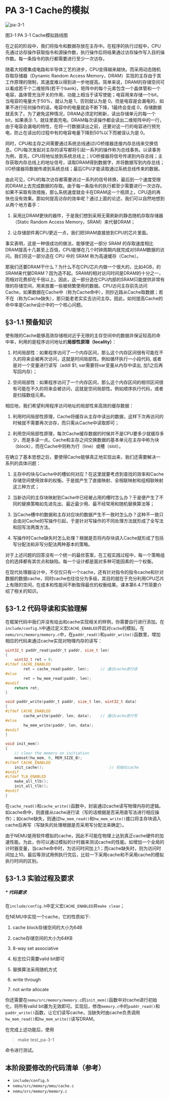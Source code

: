 # PA 3-1 Cache的模拟

![pa-3-1](../PIC/pa/pa-3-1.png)

图3-1 PA 3-1 Cache模拟路线图


在之前的阶段中，我们将指令和数据存放在主存中。在程序的执行过程中，CPU先通过访存操作获取指令和源操作数，执行操作后将结果通过访存操作写入目的操作数。每一条指令的执行都需要进行至少一次访存。

随着大规模集成电路和半导体工艺的进步，CPU变得越来越快。而采用动态随机存取存储器（Dynamic Random Access Memory，DRAM）实现的主存由于其工作原理的限制，其速度难以得到进一步地提高。简单来说，DRAM的存储空间可以看成若干个二维矩阵(若干个bank)，矩阵中的每个元素包含一个晶体管和一个电容，晶体管充当开关的作用，功能上相当于读写使能；电容用来存储一个bit，当电容的电量大于50%，就认为是 1，否则就认为是 0。但是电容是会漏电的，如果不进行任何操作的话，电容中的电量就会不断下降，1最终会变成 0，存储数据就丢失了。为了避免这种情况，DRAM必须定时刷新，读出存储单元的每一个bit，如果表示 1，就往里面充电。DRAM每次读操作都会读出二维矩阵中的一行，由于电容会漏电的特性，在将一行数据读出之前，还要对这一行的电容进行预充电，防止在读出的过程中有的电容电量下降到50%以下而被误认为是 0。

同时，CPU和主存之间需要通过系统总线通过I/O桥接器连接内存总线来交换信息。CPU每次发起对主存的读写都将引起一系列的操作称为总线事务。以读事务为例，首先，CPU将地址放到系统总线上；I/O桥接器将信号传递到内存总线；主存获取内存总线上的地址信号，读取DRAM得到数据字，并将数据写到内存总线；I/O桥接器将数据传递到系统总线；最后CPU才能读取通过系统总线传来的数据。

由此可见，CPU的每次访存都需要进过一系列的信号转换，最后到一个速度受限的DRAM上去完成数据的存取。由于每一条指令的执行都至少需要进行一次访存。如果不采取有效措施，那么系统速度就会卡在DRAM这一个瓶颈上，CPU造的再快也没有效果。那如何提高访存的效率呢？通过上面的论述，我们可以自然地想到从两个地方着手：

1. 采用比DRAM更快的器件，于是我们想到采用无需刷新的静态随机存取存储器（Static Random Access Memory，SRAM）来代替DRAM；

2. 让存储部件离CPU更近一点，我们把SRAM直接放到CPU的芯片里面。

事实表明，这是一种很成功的做法，能够使这一部分 SRAM 的存取速度相比DRAM提高十几甚至上百倍，CPU能够在几个时钟周期内就完成对SRAM数据的访问。我们将这一部分造在 CPU 中的 SRAM 称为高速缓存（Cache）。

那我们还要DRAM干什么？为什么不在CPU芯片内做一个很大的，比如4GB，的SRAM来代替DRAM？因为造不起。SRAM的相对访问时间是DRAM的十分之一，而相对花费却在千倍以上。因此，这一部分造在CPU内部的SRAM只能提供非常有限的存储空间，用来放置一些被频繁使用的数据。CPU访问主存前先访问Cache，如果数据在Cache中（称为Cache命中），则抄近路从Cache取数据；若不在（称为Cache缺失），那只能老老实实去访问主存。因此，如何提高Cache的命中率是Cache设计中的一个核心问题。

## §3-1.1 预备知识

使有限的Cache能够高效存储相对近乎无限的主存空间中的数据并保证较高的命中率，利用的是程序访问地址的**局部性原理（locality）**：

1. 时间局部性：如果程序访问了一个内存区间，那么这个内存区间很有可能在不久的将来会被再次访问，这就是时间局部性。例如循环执行一小段代码, 或者是对一个变量进行读写（addl $1, var需要将var变量从内存中读出, 加1之后再写回内存）；

2. 空间局部性：如果程序访问了一个内存区间，那么这个内存区间的相邻区间很有可能在不久的将来会被访问，这就是空间局部性。例如顺序执行代码，或者是扫描数组元素。

相应地，我们希望利用程序访问地址的局部性来高效的缓存数据：

1. 利用时间局部性原理，Cache将缓存从主存中读出的数据，这样下次再访问的时候就不需要再次访存，而只需从Cache中读取即可；

2. 利用空间局部性原理，每次Cache缓存数据的时候并不是CPU要多少就缓存多少，而是多读一点。Cache和主存之间交换数据的基本单元在主存中称为块（block），而在Cache中则称为行（line）或槽（slot）。

在确立了基本思想之后，要使得Cache能够真正地实现出来，我们还需要解决一系列的具体问题：

1. 主存中的块与Cache中的槽如何对应？在这里就要考虑到查找的效率和Cache存储空间使用效率的权衡。于是就产生了直接映射、全相联映射和组相联映射这三种方式；

2. 当新访问的主存块映射到Cache中已经被占用的槽时怎么办？于是便产生了不同的替换策略如先进先出、最近最少用、最不经常用和随机替换算法等；

3. 当Cache槽中的数据和主存对应块的数据产生不一致时怎么办？这种不一致只会由对Cache的写操作引起，于是针对写操作的不同处理方法就形成了全写法和回写法两类方法。

4. 写操作时Cache缺失时怎么处理？根据是否将内存块调入Cache就形成了包括写分配法和非写分配法两种基本的策略。

对于上述问题的回答没有一个统一的最优答案，在工程实践过程中，每一个策略组合的选择都有其优点和缺陷。每一个设计都是面对多种可能因素的一个权衡。

在现代处理器设计中，不仅仅只有一个cache，还有针对指令的指令cache和针对数据的数据cache，同时cache也往往分为多级，其目的就在于充分利用CPU芯片上有限的空间，在成本和性能间不断取得最优的权衡结果。课本第6.4.7节简要介绍了相关的知识。

## §3-1.2 代码导读和实验理解

在框架代码中我们并没有给出和cache实现相关的样例，你需要自行进行添加。在`include/config.h`中通过定义宏`CACHE_ENABLED`开启对`cache`的模拟。在`nemu/src/memory/memory.c`中，在`paddr_read()`和`paddr_write()`函数里，增加相应的代码来通过cache实现对物理内存的读写：

```c
uint32_t paddr_read(paddr_t paddr, size_t len) 
{
	uint32_t ret = 0;
#ifdef CACHE_ENABLED
		ret = cache_read(paddr, len);     // 通过cache进行读
#else
		ret = hw_mem_read(paddr, len);
#endif
	return ret;
}

void paddr_write(paddr_t paddr, size_t len, uint32_t data) 
{
#ifdef CACHE_ENABLED
		cache_write(paddr, len, data);    // 通过cache进行写
#else
		hw_mem_write(paddr, len, data);
#endif
}

void init_mem()
{
	// clear the memory on initiation
	memset(hw_mem, 0, MEM_SIZE_B);
#ifdef CACHE_ENABLED
	init_cache();                             // 初始化cache
#endif
#ifdef TLB_ENABLED
	make_all_tlb();
	init_all_tlb();
#endif
}

```

在`cache_read()`和`cache_write()`函数中，封装通过cache读写物理内存的逻辑。如cache命中，则直接从cache进行读（写的话根据是否采用直写法进行相应操作）；如cache缺失，则通过`hw_mem_read()`和`hw_mem_write()`接口将主存块调入cache后再写（写缺失的处理根据是否采用写分配法来确定）。

由于NEMU是用软件模拟的cache，因此不可能在物理上达到真正cache硬件的加速性能。为此，你可以通过模拟的计时器来测试cache的性能。如增加一个全局的计时器变量，当cache命中时，为访问时间加上1；而cache缺失时，则为访问时间加上10。最后等测试用例执行完后，比较一下采用cache和不采用cache的模拟执行时间的区别。

## §3-1.3 实验过程及要求

##### * 代码要求

在`include/config.h`中定义宏`CACHE_ENABLED`并`make clean`； 

在NEMU中实现一个cache，它的性质如下:

1. cache block存储空间的大小为64B

2. cache存储空间的大小为64KB

3. 8-way set associative

4. 标志位只需要valid bit即可

5. 替换算法采用随机方式

6. write through

7. not write allocate

你还需要在`nemu/src/memory/memory.c`的`init_mem()`函数中对cache进行初始化，将所有valid bit置为无效即可。实现后，修改`memory.c`中的`paddr_read()`和`paddr_write()`函数，让它们读写cache，当缺失时由cache负责调用`hw_mem_read()`和`hw_mem_write()`读写DRAM。

在完成上述功能后，使用

> make test_pa-3-1

命令进行测试。

## 本阶段要修改的代码清单（参考）

* `include/config.h`
* `nemu/src/memory/mmu/cache.c`
* `nemu/src/memory/memory.c`
